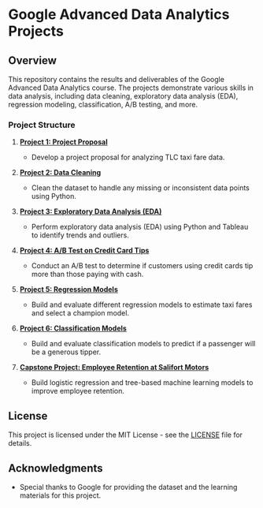 # Google Advanced Data Analytics Projects

## Overview
This repository contains the results and deliverables of the Google Advanced Data Analytics course. The projects demonstrate various skills in data analysis, including data cleaning, exploratory data analysis (EDA), regression modeling, classification, A/B testing, and more.

### Project Structure
1. **[Project 1: Project Proposal]([(https://github.com/Vital-Ahishakiye/Google-Advanced-Data-Analytics-Projects-/tree/main/Project-1-Project%20Proposal)](https://github.com/Vital-Ahishakiye/Google-Advanced-Data-Analytics-Projects-/tree/main/Project-1-Project%20Proposal))**
   - Develop a project proposal for analyzing TLC taxi fare data.
   
2. **[Project 2: Data Cleaning](./Project-2-Data-Cleaning/README.md)**
   - Clean the dataset to handle any missing or inconsistent data points using Python.
   
3. **[Project 3: Exploratory Data Analysis (EDA)](./Project-3-EDA/README.md)**
   - Perform exploratory data analysis (EDA) using Python and Tableau to identify trends and outliers.

4. **[Project 4: A/B Test on Credit Card Tips](./Project-4-AB-Test/README.md)**
   - Conduct an A/B test to determine if customers using credit cards tip more than those paying with cash.

5. **[Project 5: Regression Models](./Project-5-Regression-Models/README.md)**
   - Build and evaluate different regression models to estimate taxi fares and select a champion model.

6. **[Project 6: Classification Models](./Project-6-Classification-Models/README.md)**
   - Build and evaluate classification models to predict if a passenger will be a generous tipper.

7. **[Capstone Project: Employee Retention at Salifort Motors](./Capstone-Project-Employee-Retention/README.md)**
   - Build logistic regression and tree-based machine learning models to improve employee retention.
## License
This project is licensed under the MIT License - see the [LICENSE](LICENSE) file for details.

## Acknowledgments
- Special thanks to Google for providing the dataset and the learning materials for this project.

